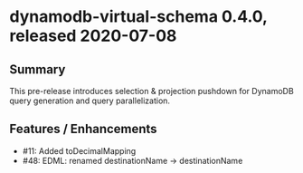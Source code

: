 # dynamodb-virtual-schema 0.4.0, released 2020-07-08
 
## Summary

This pre-release introduces selection & projection pushdown for DynamoDB query generation 
and query parallelization. 

## Features / Enhancements
 
* #11: Added toDecimalMapping
* #48: EDML: renamed destinationName -> destinationName
 
